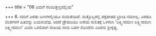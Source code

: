 +++
title = "06 ಎಮಗೆ ಸರಿಯಿತ್ತಣ್ಡದಲ್ಲಿಯ"

+++
6. ನಮಗೆ ಎರಡು ಬಣಗಳಲ್ಲಿಯೂ ಮಮತೆಯಿದೆ. ಮತ್ತೊಬ್ಬರಲ್ಲಿ ಪಕ್ಷಪಾತದ ಭ್ರಾಂತಿ ನಮಗಿಲ್ಲ. ಎರಡೂ ವಂಶಗಳಿಗೆ ಹಿತವನ್ನು ಬಯಸುವೆವು. ಆದರೆ ದ್ರೌಪದಿಯು ಸೀರೆಯ ಸುಲಿತಕ್ಕೆ ಒಳಗಾಗಿ 'ಲಕ್ಷ್ಮೀರಮಣ ಲಕ್ಷ್ಮೀರಮಣ ಲಕ್ಷ್ಮೀರಮಣ' ಎಂದು ಒರಲಿದಾಗ ಸಂಜಯ ನಾನು ಬಹಳ ನೊಂದೆನು ಎಂದನು ಶ್ರೀಕೃಷ್ಣ.